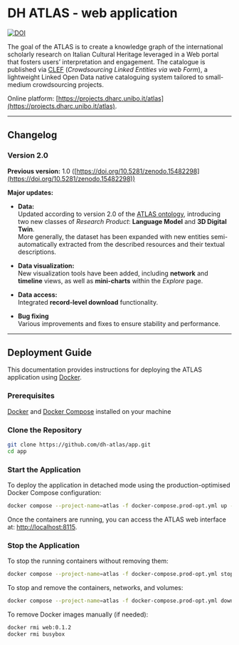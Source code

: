 # DH ATLAS - web application

[![DOI](https://zenodo.org/badge/DOI/10.5281/zenodo.15482297.svg)](https://doi.org/10.5281/zenodo.15482297)

The goal of the ATLAS is to create a knowledge graph of the international scholarly research on Italian Cultural Heritage leveraged in a Web portal that fosters users’ interpretation and engagement.
The catalogue is published via [CLEF](https://polifonia-project.github.io/clef/) (*Crowdsourcing Linked Entities via web Form*), a lightweight Linked Open Data native cataloguing system tailored to small-medium crowdsourcing projects.

Online platform: [https://projects.dharc.unibo.it/atlas](https://projects.dharc.unibo.it/atlas).

---

## Changelog

### Version 2.0

**Previous version:** 1.0 ([https://doi.org/10.5281/zenodo.15482298](https://doi.org/10.5281/zenodo.15482298))

**Major updates:**

- **Data:**  
  Updated according to version 2.0 of the [ATLAS ontology](https://w3id.org/dh-atlas), introducing two new classes of *Research Product*: **Language Model** and **3D Digital Twin**.  
  More generally, the dataset has been expanded with new entities semi-automatically extracted from the described resources and their textual descriptions.

- **Data visualization:**  
  New visualization tools have been added, including **network** and **timeline** views, as well as **mini-charts** within the *Explore* page.

- **Data access:**  
  Integrated **record-level download** functionality.

- **Bug fixing**  
  Various improvements and fixes to ensure stability and performance.

---

## Deployment Guide
This documentation provides instructions for deploying the ATLAS application using [Docker](https://www.docker.com/).

### Prerequisites
[Docker](https://www.docker.com/get-started) and [Docker Compose](https://docs.docker.com/compose/) installed on your machine

### Clone the Repository
```bash
git clone https://github.com/dh-atlas/app.git
cd app
```

### Start the Application
To deploy the application in detached mode using the production-optimised Docker Compose configuration:
```bash
docker compose --project-name=atlas -f docker-compose.prod-opt.yml up -d
```
Once the containers are running, you can access the ATLAS web interface at: [http://localhost:8115](http://localhost:8115).

### Stop the Application
To stop the running containers without removing them:
```bash
docker compose --project-name=atlas -f docker-compose.prod-opt.yml stop
```
To stop and remove the containers, networks, and volumes:
```bash
docker compose --project-name=atlas -f docker-compose.prod-opt.yml down
```
To remove Docker images manually (if needed):
```bash
docker rmi web:0.1.2
docker rmi busybox
```



